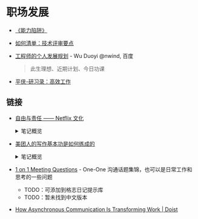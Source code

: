 # 职场发展

- [《能力陷阱》](../reading/act-like-a-leader.md)

- [如何清单：技术评审要点](https://share.mubu.com/doc/e5QaMhsRX0)

- [工程师的个人发展规划](https://developer.apple.com/cn/news/?id=yv6so7ie) - Wu Duoyi @nwind, 百度

    > 此生理想、近期计划、今日功课

- [平侠-研习录：高效工作](https://www.yuque.com/zenany/up/high_productivity_work)

## 链接

- [自由与责任 —— Netflix 文化](https://jobs.netflix.com/culture?lang=%E7%AE%80%E4%BD%93%E4%B8%AD%E6%96%87)
    <details>
    <summary>笔记概览</summary>

    1. 鼓励员工独立决策

    2. 公开、广泛、谨慎地共享信息

    3. 彼此之间坦诚相待

    4. 只留下高效员工
    
    5. 拒绝墨守成规
    
    > 如果你想造一艘船，
    > 
    > 不要老催人去采木，
    > 
    > 忙着分配工作
    > 
    > 和发号施令。
    >
    > 而是要激起他们
    >
    > 对浩瀚无垠的
    >
    > 大海的向往。

    </details>
- [美团人的写作基本功是如何练成的](https://mp.weixin.qq.com/s/oCEE82Cah2vsE1ivfuLXzg)
    <details>
        <summary>笔记概览</summary>
    
    > 写作是我要带头苦练的基本功，是非常基本的能力。因为一个事情要积累的话，就得书面化。写作看起来和业务没什么关系，但这是一个非常共通的、极其基础的、每天都在发生的事情。大家认为有很多事情不统一、不稳定，没有足够书面化是原因之一。写作是广泛使用的，它适用于每个职能和业务。另一个角度，你要对外传播就得写下来，你想不清楚，就写不出来，或者写出来也觉得很不满意，真正靠即兴发挥是不太靠谱的，要把东西写出来，首先要想的清楚。—— 王兴

    - 什么是写作？（xie zuo，协作😄）
        - 用文字去达到合作、说服、调动、拒绝、通知、解释的目的
    - 为什么要写作？
        - 高效写作能力，是澄清问题和达成共识的工具
        - 【短期来看】写作可以提升工作开展的效率
            - (1)帮助结构化思维，以更有逻辑的方式去梳理并呈工作成果。
            - (2)帮助各方迅速对齐信息，再做更有深度的讨论与决策。
            - (3)会议纪要向各相关方传达，推动下一步工作，落实具体事项。
        - 【长期来看】写作是公司和个人发展与迭代的制胜法宝
            - (1)文档积累：是反思与自我提升的基础，可以经常复盘。
            - (2)沉淀方法论：这些思考与经验，为团队新人、新事提供很好的教材与发展基础。
            - (3)决策依据：长期保留的会议纪要，一方面避免相关方决策后出现反复，另一方面可以作为未来复盘战略决策或业务思考的重要依据。
    - 什么情况下要求写作？
        - (1)会议活动
        - (2)工作汇报：系统化地复盘、总结工作进展或思考，以日志、周报、述职、专题复盘、主题分享等形式，留存宝贵的经验教训。
        - (3)客户沟通
        - (4)项目专题：项目设置文档负责人，负责最终项目产出的工作文档，记录每一个阶段SMART的目标并将文档留存，完成后进行整体输出
    - 写作要遵循哪些原则？
        - 原则一：Don't Make Me Think
        - 原则二：规范
        - 原则三：结构化
        - 原则四：简洁（KISS：Keep It Short and Simple）
    - 写作有哪些步骤和要点？
        - 构思 -> 写作 -> 修改
        - > 原文查看更多
    </details>

- [1 on 1 Meeting Questions](https://github.com/VGraupera/1on1-questions) - One-One 沟通话题集锦，也可以是日常工作和思考的一些问题
    - TODO：可添加到格志日记提示库
    - TODO：暂未找到中文版本

- [How Asynchronous Communication Is Transforming Work | Doist](https://blog.doist.com/asynchronous-communication/)
